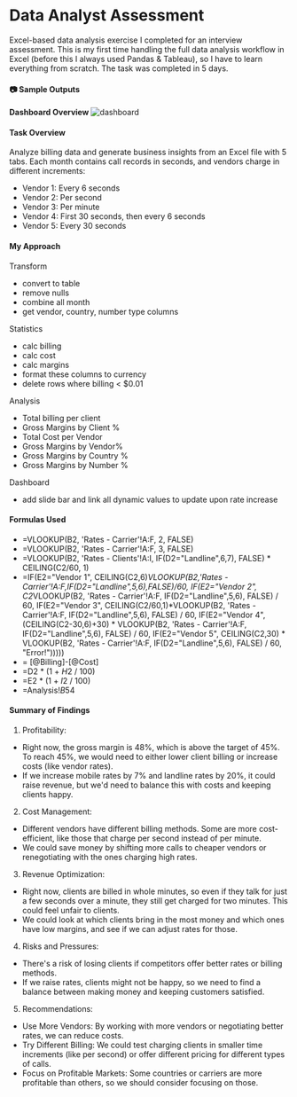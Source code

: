 # Data Analyst Assessment

Excel-based data analysis exercise I completed for an interview assessment. This is my first time handling the full data analysis workflow in Excel (before this I always used Pandas & Tableau), so I have to learn everything from scratch. The task was completed in 5 days.

#### 📷 Sample Outputs
**Dashboard Overview**
![dashboard](./screenshots/dashboard.png)

#### Task Overview
Analyze billing data and generate business insights from an Excel file with 5 tabs.
Each month contains call records in seconds, and vendors charge in different increments:
- Vendor 1: Every 6 seconds
- Vendor 2: Per second
- Vendor 3: Per minute
- Vendor 4: First 30 seconds, then every 6 seconds
- Vendor 5: Every 30 seconds

#### My Approach
Transform
- convert to table
- remove nulls
- combine all month
- get vendor, country, number type columns

Statistics
- calc billing 
- calc cost
- calc margins
- format these columns to currency
- delete rows where billing < $0.01

Analysis
- Total billing per client
- Gross Margins by Client %
- Total Cost per Vendor
- Gross Margins by Vendor%
- Gross Margins by Country %
- Gross Margins by Number %

Dashboard
- add slide bar and link all dynamic values to update upon rate increase


#### Formulas Used
- =VLOOKUP(B2, 'Rates - Carrier'!A:F, 2, FALSE)
- =VLOOKUP(B2, 'Rates - Carrier'!A:F, 3, FALSE)
- =VLOOKUP(B2, 'Rates - Clients'!A:I, IF(D2="Landline",6,7), FALSE) * CEILING(C2/60, 1)
- =IF(E2="Vendor 1",
  CEILING(C2,6)*VLOOKUP(B2,'Rates - Carrier'!A:F,IF(D2="Landline",5,6),FALSE)/60,
IF(E2="Vendor 2",
  C2*VLOOKUP(B2, 'Rates - Carrier'!A:F, IF(D2="Landline",5,6), FALSE) / 60,
IF(E2="Vendor 3",
  CEILING(C2/60,1)*VLOOKUP(B2, 'Rates - Carrier'!A:F, IF(D2="Landline",5,6), FALSE) / 60,
IF(E2="Vendor 4",
  (CEILING(C2-30,6)+30) * VLOOKUP(B2, 'Rates - Carrier'!A:F, IF(D2="Landline",5,6), FALSE) / 60,
IF(E2="Vendor 5",
  CEILING(C2,30) * VLOOKUP(B2, 'Rates - Carrier'!A:F, IF(D2="Landline",5,6), FALSE) / 60,
"Error!")))))
- = [@Billing]-[@Cost]
- =D2 * (1 + $H$2 / 100)
- =E2 * (1 + $I$2 / 100)
- =Analysis!$B$54


#### Summary of Findings
1. Profitability:
- Right now, the gross margin is 48%, which is above the target of 45%. To reach 45%, we would need to either lower client billing or increase costs (like vendor rates).
- If we increase mobile rates by 7% and landline rates by 20%, it could raise revenue, but we'd need to balance this with costs and keeping clients happy.

2. Cost Management:
- Different vendors have different billing methods. Some are more cost-efficient, like those that charge per second instead of per minute.
- We could save money by shifting more calls to cheaper vendors or renegotiating with the ones charging high rates.

3. Revenue Optimization:
- Right now, clients are billed in whole minutes, so even if they talk for just a few seconds over a minute, they still get charged for two minutes. This could feel unfair to clients.
- We could look at which clients bring in the most money and which ones have low margins, and see if we can adjust rates for those.

4. Risks and Pressures:
- There's a risk of losing clients if competitors offer better rates or billing methods.
- If we raise rates, clients might not be happy, so we need to find a balance between making money and keeping customers satisfied.

5. Recommendations:
- Use More Vendors: By working with more vendors or negotiating better rates, we can reduce costs.
- Try Different Billing: We could test charging clients in smaller time increments (like per second) or offer different pricing for different types of calls.
- Focus on Profitable Markets: Some countries or carriers are more profitable than others, so we should consider focusing on those.



